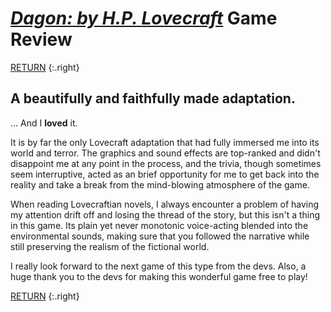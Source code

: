 # *[Dagon: by H.P. Lovecraft](https://store.steampowered.com/app/1481400/Dagon_by_H_P_Lovecraft/)* Game Review

[RETURN](/games/)
{:.right}

## A beautifully and faithfully made adaptation.
... And I **loved** it.

It is by far the only Lovecraft adaptation that had fully immersed me into its world and terror.  The graphics and sound effects are top-ranked and didn't disappoint me at any point in the process, and the trivia, though sometimes seem interruptive, acted as an brief opportunity for me to get back into the reality and take a break from the mind-blowing atmosphere of the game.

When reading Lovecraftian novels, I always encounter a problem of having my attention drift off and losing the thread of the story, but this isn't a thing in this game. Its plain yet never monotonic voice-acting blended into the environmental sounds, making sure that you followed the narrative while still preserving the realism of the fictional world. 

I really look forward to the next game of this type from the devs. Also, a huge thank you to the devs for making this wonderful game free to play!

[RETURN](/games/)
{:.right}
